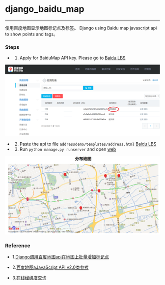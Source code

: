 #  django_baidu_map
___________

使用百度地图显示地图标记点及标签。
Django using Baidu map javascript api to show points and tags。



### Steps


* 1. Apply for BaiduMap API key. Please go to [Baidu LBS](http://lbsyun.baidu.com/index.php?title=jspopular)

![img](./images/Baidu_LBS.png)

* 2. Paste the api to file `addressdemo/templates/address.html` [Baidu LBS](http://lbsyun.baidu.com/index.php?title=jspopular)

* 3. Run `python manage.py runserver` and open [web](http://127.0.0.1:8000/)

![img](./images/final_result.png)



### Reference

* 1.[Django调用百度地图api在地图上批量增加标记点](https://www.jianshu.com/p/91cc0e5171f5)

* 2.[百度地图aJavaScript API v2.0类参考](http://lbsyun.baidu.com/cms/jsapi/reference/jsapi_reference.html#a1b0)
 
* 3.[在线经纬度查询](http://www.gpsspg.com/maps.htm)
